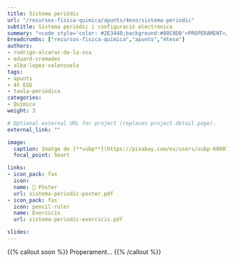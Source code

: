 ```yaml
---
title: Sistema periòdic
url: "/recursos-fisica-quimica/apunts/4eso/sistema-periodic"
subtitle: Sistema periòdic i configuració electrònica
summary: "<code style='color: #2E3440;background:#88C0D0'>PROPERAMENT</code> <br> Sistema periòdic i configuració electrònica."
breadcrumbs: ["recursos-fisica-quimica","apunts","4teso"]
authors:
- rodrigo-alcaraz-de-la-osa
- eduard-cremades
- alba-lopez-valenzuela
tags:
- apunts
- 4t ESO
- taula-periòdica
categories:
- Química
weight: 3

# Optional external URL for project (replaces project detail page).
external_link: ""

image:
  caption: Imatge de [**vubp**](https://pixabay.com/es/users/vubp-6000785/) en [Pixabay](https://pixabay.com/es/)
  focal_point: Smart

links:  
- icon_pack: fas
  icon:
  name: 📜 Pòster
  url: sistema-periodic-poster.pdf
- icon_pack: fas
  icon: pencil-ruler
  name: Exercicis
  url: sistema-periodic-exercicis.pdf

slides: 
---
```


{{% callout soon %}}
Properament...
{{% /callout %}}